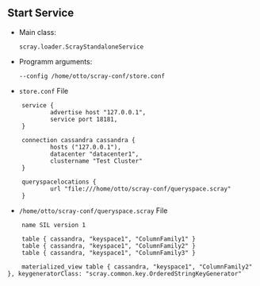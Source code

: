 ## Start Service ##
* Main class: 

    ```scray.loader.ScrayStandaloneService```

* Programm arguments:

    ```--config /home/otto/scray-conf/store.conf```
* `store.conf` File    

```
    service {
            advertise host "127.0.0.1",
            service port 18181,
    }

    connection cassandra cassandra {
            hosts ("127.0.0.1"),
            datacenter "datacenter1",
            clustername "Test Cluster"
    }

    queryspacelocations {
            url "file:///home/otto/scray-conf/queryspace.scray"
    }
```

* `/home/otto/scray-conf/queryspace.scray` File
```
	name SIL version 1

	table { cassandra, "keyspace1", "ColumnFamily1" }
	table { cassandra, "keyspace1", "ColumnFamily2" }
	table { cassandra, "keyspace1", "ColumnFamily3" }
	
	materialized_view table { cassandra, "keyspace1", "ColumnFamily2" }, keygeneratorClass: "scray.common.key.OrderedStringKeyGenerator"
